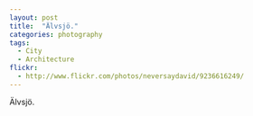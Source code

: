 ```yaml
---
layout: post
title:  "Älvsjö."
categories: photography
tags:
  - City
  - Architecture
flickr: 
  - http://www.flickr.com/photos/neversaydavid/9236616249/
---
```


Älvsjö.